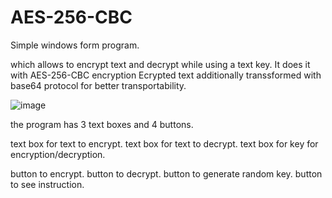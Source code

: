 # AES-256-CBC

Simple windows form program.

which allows to encrypt text and decrypt while using a text key.
It does it with AES-256-CBC encryption
Ecrypted text additionally transsformed with base64 protocol for better transportability.

![image](https://user-images.githubusercontent.com/20555918/108590896-792abf80-7398-11eb-93cd-347f6aaa5796.png)

the program has 3 text boxes and 4 buttons.

text box for text to encrypt.
text box for text to decrypt.
text box for key for encryption/decryption.

button to encrypt.
button to decrypt.
button to generate random key.
button to see instruction.
